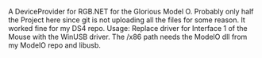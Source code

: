 A DeviceProvider for RGB.NET for the Glorious Model O. Probably only half the Project here since git is not uploading all the files for some reason. It worked fine for my DS4 repo. 
Usage: Replace driver for Interface 1 of the Mouse with the WinUSB driver. The /x86 path needs the ModelO dll from my ModelO repo and libusb. 
